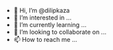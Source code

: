 - 👋 Hi, I’m @dilipkaza
- 👀 I’m interested in ...
- 🌱 I’m currently learning ...
- 💞️ I’m looking to collaborate on ...
- 📫 How to reach me ...

<!---
dilipkaza/dilipkaza is a ✨ special ✨ repository because its `README.md` (this file) appears on your GitHub profile.
You can click the Preview link to take a look at your changes.
--->
